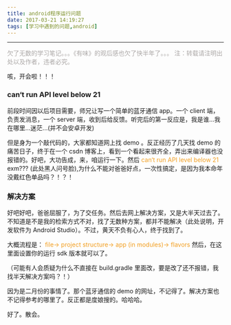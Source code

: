 ```yaml
---
title: android程序运行问题
date: 2017-03-21 14:19:27
tags: [学习中遇到的问题,android]
---
```


---
<font style="color: rgb(172,168,167)">欠了无数的学习笔记。。。《有味》的观后感也欠了快半年了。。。
注：转载请注明出处以及作者，违者必究。</font>


咳，开会啦！！！

### can‘t run API level below 21

前段时间因以后项目需要，师兄让写一个简单的蓝牙通信 app。一个 client 端，负责发消息，一个 server 端，收到后给反馈。听完后的第一反应是，我是谁...我在哪里...迷茫...(并不会安卓开发)



<!--more-->
但是身为一个敲代码的，大家都知道网上找 demo 。反正经历了几天找 demo 的痛苦日子，终于在一个 csdn 博客上，看到一个看起来很齐全，弄出来编译器也没报错的。好吧，大功告成，来，咱运行一下。然后 <font style="color: rgb(242, 159, 34);"> can‘t run API level below 21 </font>  exm??? (此处黑人问号脸),为什么不能对爸爸好点，一次性搞定，是因为我本命年没戴红色单品吗？！？！

### 解决方案

好吧好吧，爸爸屈服了，为了交任务。然后去网上解决方案，又是大半天过去了。不知道是不是我的检索方式不对，找了无数种方案，都并不能解决（此处说明，开发软件为 Android Studio）。不过，黄天不负有心人，终于找到了。

大概流程是：<font style="color: rgb(242, 159, 34);"> file-> project structure-> app (in modules)-> flavors </font>然后，在这里面设置你的运行 sdk 版本就可以了。

（可能有人会质疑为什么不直接在 build.gradle 里面改，要是改了还不报错，我找半天解决方案吗？！）

因为是二月份的事情了。那个蓝牙通信的 demo 的网址，不记得了。解决方案也不记得参考的哪里了。反正都是度娘搜的。哈哈哈。

好了。散会。